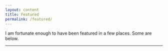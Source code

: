 ```yaml
---
layout: content
title: Featured
permalink: /featured/
---
```


I am fortunate enough to have been featured in a few places. Some are below.


----